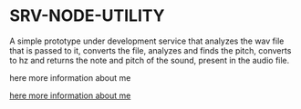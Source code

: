 # SRV-NODE-UTILITY

A simple prototype under development service that analyzes the wav file that is passed to it, converts the file, analyzes and finds the pitch, converts to hz and returns the note and pitch of the sound, present in the audio file.

here more information about me


[here more information about me](https://vivo-vivendo-musica.com/ubaldo-formichetti/)
